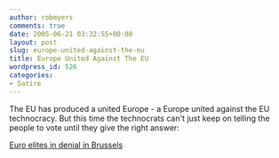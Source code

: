 ```yaml
---
author: robmyers
comments: true
date: 2005-06-21 03:32:55+00:00
layout: post
slug: europe-united-against-the-eu
title: Europe United Against The EU
wordpress_id: 526
categories:
- Satire
---
```


  
The EU has produced a united Europe - a Europe united against the EU technocracy. But this time the technocrats can't just keep on telling the people to vote until they give the right answer:  


  
[Euro elites in denial in Brussels](http://www.spiked-online.com/Articles/0000000CABED.htm)  


  


